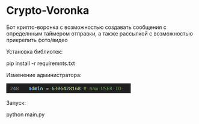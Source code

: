 # Crypto-Voronka
Бот крипто-воронка с возможностью создавать сообщения с определнным таймером отправки, а также рассылкой с возможностью прикрепить фото/видео

Установка библиотек:

pip install -r requiremnts.txt

Изменение администратора:

![alt text](image.png)

Запуск:

python main.py